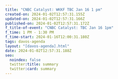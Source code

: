 ```yaml
---
title: "CNBC Catalyst: WKKF TBC Jan 16 1 pm"
created-on: 2024-01-02T12:57:31.155Z
updated-on: 2024-01-02T12:57:31.166Z
published-on: 2024-01-02T12:57:31.172Z
f_title-of-event: "CNBC Catalyst: TBC Jan 16 1pm"
f_time: 1 PM - 1:30 PM
f_time-start: 2024-01-16T12:00:31.180Z
tags: davos-agenda
layout: "[davos-agenda].html"
date: 2024-01-02T12:57:31.188Z
seo:
  noindex: false
  twitter:title: summary
  twitter:card: summary
---
```

